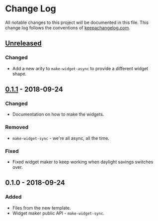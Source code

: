 # Change Log
All notable changes to this project will be documented in this file. This change log follows the conventions of [keepachangelog.com](http://keepachangelog.com/).

## [Unreleased]
### Changed
- Add a new arity to `make-widget-async` to provide a different widget shape.

## [0.1.1] - 2018-09-24
### Changed
- Documentation on how to make the widgets.

### Removed
- `make-widget-sync` - we're all async, all the time.

### Fixed
- Fixed widget maker to keep working when daylight savings switches over.

## 0.1.0 - 2018-09-24
### Added
- Files from the new template.
- Widget maker public API - `make-widget-sync`.

[Unreleased]: https://github.com/your-name/assign4/compare/0.1.1...HEAD
[0.1.1]: https://github.com/your-name/assign4/compare/0.1.0...0.1.1
